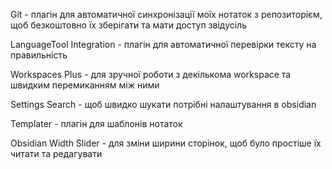 Git - плагін для автоматичної синхронізації моїх нотаток з репозиторієм, щоб безкоштовно їх зберігати та мати доступ звідусіль

LanguageTool Integration - плагін для автоматичної перевірки тексту на правильність

Workspaces Plus - для зручної роботи з декількома workspace та швидким перемиканням між ними

Settings Search - щоб швидко шукати потрібні налаштування в obsidian

Templater - плагін для шаблонів нотаток

Obsidian Width Slider - для зміни ширини сторінок, щоб було простіше їх читати та редагувати
